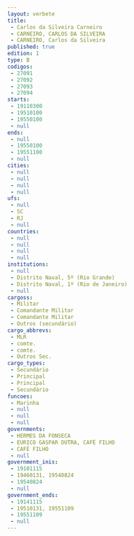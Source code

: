 ```yaml
---
layout: verbete
title:
 - Carlos da Silveira Carneiro
 - CARNEIRO, CARLOS DA SILVEIRA
 - CARNEIRO, Carlos da Silveira
published: true
edition: 1  
type: B
codigos: 
 - 27091
 - 27092
 - 27093
 - 27094
starts: 
 - 19110300
 - 19510100
 - 19550100
 - null 
ends: 
 - null 
 - 19550100
 - 19551100
 - null 
cities: 
 - null 
 - null 
 - null 
 - null 
ufs: 
 - null 
 - SC
 - RJ
 - null 
countries: 
 - null 
 - null 
 - null 
 - null 
institutions: 
 - null 
 - Distrito Naval, 5º (Rio Grande)
 - Distrito Naval, 1º (Rio de Janeiro)
 - null 
cargoss: 
 - Militar
 - Comandante Militar
 - Comandante Militar
 - Outros (secundário)
cargo_abbrevs: 
 - MLR
 - comte.
 - comte.
 - Outros Sec.
cargo_types: 
 - Secundário
 - Principal
 - Principal
 - Secundário
funcoes: 
 - Marinha
 - null 
 - null 
 - null 
governments: 
 - HERMES DA FONSECA
 - EURICO GASPAR DUTRA, CAFÉ FILHO
 - CAFÉ FILHO
 - null 
government_inis: 
 - 19101115
 - 19460131, 19540824
 - 19540824
 - null 
government_ends: 
 - 19141115
 - 19510131, 19551109
 - 19551109
 - null 
---
```


